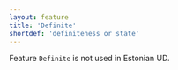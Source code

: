 ```yaml
---
layout: feature
title: 'Definite'
shortdef: 'definiteness or state'
---
```


Feature <code>Definite</code> is not used in Estonian UD.
<!-- Interlanguage links updated Čt lis 12 09:43:00 CET 2020 -->
